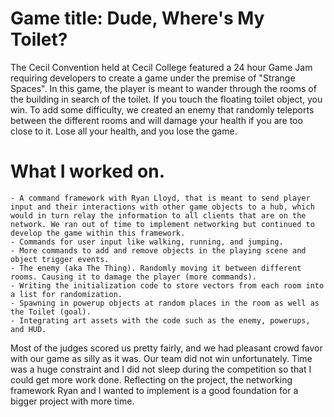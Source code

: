# Game title: Dude, Where's My Toilet?
The Cecil Convention held at Cecil College featured a 24 hour Game Jam requiring developers to create a game under the premise of "Strange Spaces".
In this game, the player is meant to wander through the rooms of the building in search of the toilet. If you touch the floating toilet object, you win.
To add some difficulty, we created an enemy that randomly teleports between the different rooms and will damage your health if you are too close to it.
Lose all your health, and you lose the game.

# What I worked on.
	- A command framework with Ryan Lloyd, that is meant to send player input and their interactions with other game objects to a hub, which 
	would in turn relay the information to all clients that are on the network. We ran out of time to implement networking but continued to 
	develop the game within this framework.
	- Commands for user input like walking, running, and jumping.
	- More commands to add and remove objects in the playing scene and object trigger events.
	- The enemy (aka The Thing). Randomly moving it between different rooms. Causing it to damage the player (more commands). 
	- Writing the initialization code to store vectors from each room into a list for randomization.
	- Spawning in powerup objects at random places in the room as well as the Toilet (goal).
	- Integrating art assets with the code such as the enemy, powerups, and HUD.
	
Most of the judges scored us pretty fairly, and we had pleasant crowd favor with our game as silly as it was. Our team did not win unfortunately.
Time was a huge constraint and I did not sleep during the competition so that I could get more work done. 
Reflecting on the project, the networking framework Ryan and I wanted to implement is a good foundation for a bigger project with more time.